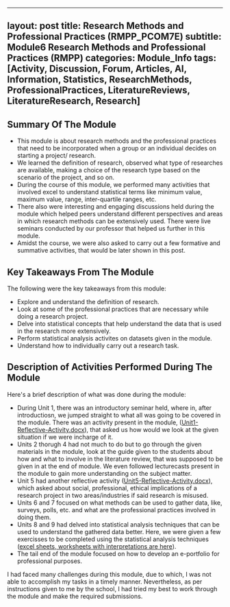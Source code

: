 
---
layout: post
title: Research Methods and Professional Practices (RMPP_PCOM7E) 
subtitle: Module6 Research Methods and Professional Practices (RMPP)
categories: Module_Info
tags: [Activity, Discussion, Forum, Articles, AI, Information, Statistics, ResearchMethods, ProfessionalPractices, LiteratureReviews, LiteratureResearch, Research]
---
## Summary Of The Module
- This module is about research methods and the professional practices that need to be incorporated when a group or an individual decides on starting a project/ research.
- We learned the definition of research, observed what type of researches are available, making a choice of the research type based on the scenario of the project, and so on.
- During the course of this module, we performed many activities that involved excel to understand statistical terms like minimum value, maximum value, range, inter-quartile ranges, etc.
- There also were interesting and engaging discussions held during the module which helped peers understand different perspectives and areas in which research methods can be extensively used. There were live seminars conducted by our professor that helped us further in this module.
- Amidst the course, we were also asked to carry out a few formative and summative activities, that would be later shown in this post.

## Key Takeaways From The Module
The following were the key takeaways from this module:
- Explore and understand the definition of research.
- Look at some of the professional practices that are necessary while doing a research project.
- Delve into statistical concepts that help understand the data that is used in the research more extensively. 
- Perform statistical analysis activites on datasets given in the module.
- Understand how to individually carry out a research task.

## Description of Activities Performed During The Module
Here's a brief description of what was done during the module:
- During Unit 1, there was an introductory seminar held, where in, after introductiosn, we jumped straight to what all was going to be covered in the module. There was an activity present in the module, ([Unit1-Reflective-Activity.docx]([https://github.com/Bharadwaj-GLN/Uni-Essex-Module-Files/tree/main/Intelligent-Agents](https://github.com/Bharadwaj-GLN/Uni-Essex-Module-Files/tree/main/Research%20Methods%20and%20Professionsl%20Practices))), that asked us how would we look at the given situation if we were incharge of it.
- Units 2 thorugh 4 had not much to do but to go through the given materials in the module, look at the guide given to the students about how and what to involve in the literature review, that was supposed to be given in at the end of module. We even followed lecturecasts present in the module to gain more understanding on the subject matter.
- Unit 5 had another reflective activity ([Unit5-Reflective-Activity.docx]([https://github.com/Bharadwaj-GLN/Uni-Essex-Module-Files/tree/main/Intelligent-Agents](https://github.com/Bharadwaj-GLN/Uni-Essex-Module-Files/tree/main/Research%20Methods%20and%20Professionsl%20Practices))), which asked about social, professional, ethical implications of a research project in two areas/industries if said research is misused.
- Units 6 and 7 focused on what methods can be used to gather data, like, surveys, polls, etc. and what are the professional practices involved in doing them.
- Units 8 and 9 had delved into statistical analysis techniques that can be used to understand the gathered data better. Here, we were given a few exercisses to be completed using the statistical analysis techniques ([excel sheets, worksheets with interpretations are here]([https://github.com/Bharadwaj-GLN/Uni-Essex-Module-Files/tree/main/Intelligent-Agents](https://github.com/Bharadwaj-GLN/Uni-Essex-Module-Files/tree/main/Research%20Methods%20and%20Professionsl%20Practices))).
- The tail end of the module focused on how to develop an e-portfolio for professional purposes.

I had faced many challenges during this module, due to which, I was not able to accomplish my tasks in a timely manner. Nevertheless, as per instructions given to me by the school, I had tried my best to work through the module and make the required submissions.
